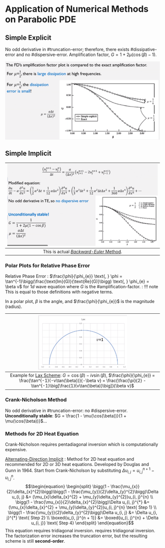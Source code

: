 # Application of Numerical Methods on Parabolic PDE

## Simple Explicit
No odd derivative in #truncation-error; therefore, there exists #dissipative-error and no #dispersive-error.
Amplification factor, $G = 1 + 2\mu\big(\cos(\beta) - 1\big)$.

![](../../../attachments/engr-704-001-partial-differential-equations/simple_explicit_method_for_parabolic_211129_185225_EST.png)



## Simple Implicit
| ![](../../../attachments/engr-704-001-partial-differential-equations/simple_implicit_for_parabolic_211129_185711_EST.png) |
|:--:|
| This is actual [_Backward-Euler_ Method](euler-method.md#backward). |



### Polar Plots for Relative Phase Error
Relative Phase Error
: $\frac{\phi}{\phi_{e}} \text{, } \phi = \tan^{-1}\bigg(\frac{\text{Im}(G)}{\text{Re}(G)}\bigg) \text{, } \phi_{e} = \beta v$ for $1d$ wave equation where $G$ is the #amplification-factor.
: !!! note
        This is equal to those definitions with negative terms.

In a polar plot, $\beta$ is the angle, and $\frac{\phi}{\phi_{e}}$ is the magnitude (radius).

| ![](../../../attachments/engr-704-001-partial-differential-equations/polar_plot_of_relative_phase_error_211201_182511_EST.png) |
|:--:|
| Example for [Lax Scheme](lax-method.md): $G = \cos(\beta) - iv\sin(\beta)$, $\frac{\phi}{\phi_{e}} = \frac{\tan^{-1}(-v\tan(\beta))}{-\beta v} = \frac{\frac{\pi}{2} - \tan^{-1}\big[\frac{1}{v\tan(\beta)}\big]}{\beta v}$ |



### Crank-Nicholson Method
No odd derivative in #truncation-error: no #dispersive-error.
**Unconditionally stable**: $G = \frac{1 - \mu(\cos(\beta))}{1 + \mu(\cos(\beta))}$...



### Methods for 2D Heat Equation
Crank-Nicholson requires pentadiagonal inversion which is computationally expensive.

[Alternating-Direction Implicit](alternating-direction-implicit.md)
: Method for 2D heat equation and recommended for 2D or 3D heat equations.
Developed by Douglas and Gunn in 1964.
Start from Crank-Nicholson by substituting $\Delta u_{i, j} = u_{i, j}^{n + 1} - u_{i, j}^{n}$. $$\begin{equation}
\begin{split}
\bigg(1 - \frac{\mu_{x}}{2}\delta_{x}^{2}\bigg)\bigg(1 - \frac{\mu_{y}}{2}\delta_{y}^{2}\bigg)\Delta u_{i, j} &= (\mu_{x}\delta_{x}^{2} + \mu_{y}\delta_{y}^{2})u_{i, j}^{n} \\
\bigg(1 - \frac{\mu_{x}}{2}\delta_{x}^{2}\bigg)\Delta u_{i, j}^{*} &= (\mu_{x}\delta_{x}^{2} + \mu_{y}\delta_{y}^{2})u_{i, j}^{n} \text{ Step 1} \\
\bigg(1 - \frac{\mu_{y}}{2}\delta_{y}^{2}\bigg)\Delta u_{i, j} &= \Delta u_{i, j}^{*} \text{ Step 2} \\
\boxed{u_{i, j}^{n + 1}} &= \boxed{u_{i, j}^{n} + \Delta u_{i, j}} \text{ Step 4}
\end{split}
\end{equation}$$
This equation requires tridiagonal inversion. requires tridiagonal inversion.
The factorization error increases the truncation error, but the resulting scheme is still **second-order**.
